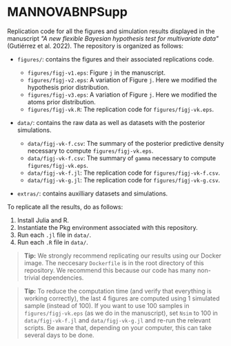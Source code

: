 # MANNOVABNPSupp

Replication code for all the figures and simulation results displayed in the manuscript *"A new flexible Bayesian hypothesis test for multivariate data"* (Gutiérrez et al. 2022). The repository is organized as follows:

* `figures/`: contains the figures and their associated replications code.
    - `figures/figj-v1.eps`: Figure `j` in the manuscript.
    - `figures/figj-v2.eps`: A variation of Figure `j`. Here we modified the hypothesis prior distribution.
    - `figures/figj-v3.eps`: A variation of Figure `j`. Here we modified the atoms prior distribution.
    - `figures/figj-vk.R`: The replication code for `figures/figj-vk.eps`.

* `data/`: contains the raw data as well as datasets with the posterior simulations.
    - `data/figj-vk-f.csv`: The summary of the posterior predictive density necessary to compute `figures/figj-vk.eps`.
    - `data/figj-vk-f.csv`: The summary of `gamma` necessary to compute `figures/figj-vk.eps`.
    - `data/figj-vk-f.jl`: The replication code for `figures/figj-vk-f.csv`.
    - `data/figj-vk-g.jl`: The replication code for `figures/figj-vk-g.csv`.

* `extras/`: contains auxilliary datasets and simulations.

To replicate all the results, do as follows:

1. Install Julia and R.
2. Instantiate the Pkg environment associated with this repository.
3. Run each `.jl` file in `data/`.
4. Run each `.R` file in `data/`.

> **Tip:** We strongly recommend replicating our results using our Docker image. The neccesary `Dockerfile` is in the root directory of this repository. We recommend this because our code has many non-trivial dependencies.

> **Tip:** To reduce the computation time (and verify that everything is working correctly), the last 4 figures are computed using 1 simulated sample (instead of 100). If you want to use 100 samples in `figures/figj-vk.eps` (as we do in the manuscript), set `Nsim` to 100 in `data/figj-vk-f.jl` and `data/figj-vk-g.jl` and re-run the relevant scripts. Be aware that, depending on your computer, this can take several days to be done.
